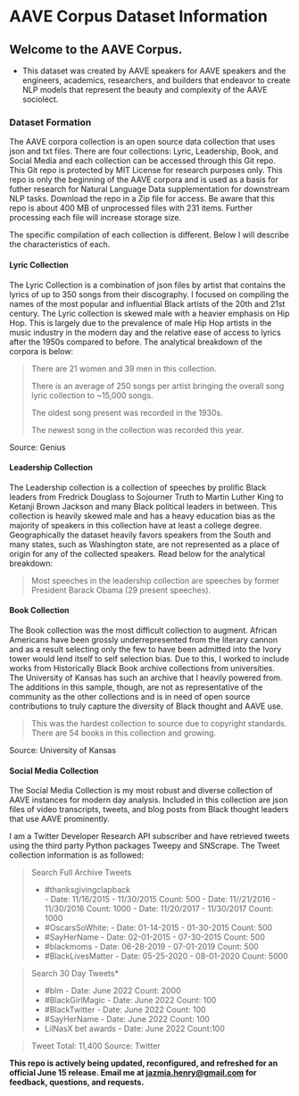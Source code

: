 # AAVE Corpus Dataset Information

## Welcome to the AAVE Corpus. 

- This dataset was created by AAVE speakers for AAVE speakers and the engineers, academics, researchers, and builders that endeavor to create NLP models that represent the beauty and complexity of the AAVE sociolect. 

### Dataset Formation

The AAVE corpora collection is an open source data collection that uses json and txt files. There are four collections: Lyric, Leadership, Book, and Social Media and each collection can be accessed through this Git repo. This Git repo is protected by MIT License for research purposes only. This repo is only the beginning of the AAVE corpora and is used as a basis for futher research for Natural Language Data supplementation for downstream NLP tasks. Download the repo in a Zip file for access. Be aware that this repo is about 400 MB of unprocessed files with 231 items. Further processing each file will increase storage size. 
 
The specific compilation of each collection is different. Below I will describe the characteristics of each.

#### Lyric Collection
The Lyric Collection is a combination of json files by artist that contains the lyrics of up to 350 songs from their discography. I focused on compiling the names of the most popular and influential Black artists of the 20th and 21st century. The Lyric collection is skewed male with a heavier emphasis on Hip Hop. This is largely due to the prevalence of male Hip Hop artists in the music industry in the modern day and the relative ease of access to lyrics after the 1950s compared to before. The analytical breakdown of the corpora is below:

> There are 21 women and 39 men in this collection. 
> 
> There is an average of 250 songs per artist bringing the overall song lyric collection to ~15,000 songs.
> 
> The oldest song present was recorded in the 1930s. 
> 
> The newest song in the collection was recorded this year.

Source: Genius 

#### Leadership Collection
The Leadership collection is a collection of speeches by prolific Black leaders from Fredrick Douglass to Sojourner Truth to Martin Luther King to Ketanji Brown Jackson and many Black political leaders in between. This collection is heavily skewed male and has a heavy education bias as the majority of speakers in this collection have at least a college degree. Geographically the dataset heavily favors speakers from the South and many states, such as Washington state, are not represented as a place of origin for any of the collected speakers. Read below for the analytical breakdown:

> Most speeches in the leadership collection are speeches by former President Barack Obama (29 present speeches).

#### Book Collection
The Book collection was the most difficult collection to augment. African Americans have been grossly underrepresented from the literary cannon and as a result selecting only the few to have been admitted into the Ivory tower would lend itself to self selection bias. Due to this, I worked to include works from Historically Black Book archive collections from universities. The University of Kansas has such an archive that I heavily powered from. The additions in this sample, though, are not as representative of the community as the other collections and is in need of open source contributions to truly capture the diversity of Black thought and AAVE use. 

> This was the hardest collection to source due to copyright standards. There are 54 books in this collection and growing.

Source: University of Kansas

#### Social Media Collection
The Social Media Collection is my most robust and diverse collection of AAVE instances for modern day analysis. Included in this collection are json files of video transcripts, tweets, and blog posts from Black thought leaders that use AAVE prominently. 

I am a Twitter Developer Research API subscriber and have retrieved tweets using the third party Python packages Tweepy and SNScrape. The Tweet collection
information is as followed:

> Search Full Archive Tweets
> - #thanksgivingclapback  
     - Date: 11/16/2015 - 11/30/2015 Count: 500 
     - Date: 11//21/2016 - 11/30/2016 Count: 1000
     - Date: 11/20/2017 - 11/30/2017 Count: 1000
> - #OscarsSoWhite: 
     - Date: 01-14-2015 - 01-30-2015 Count: 500
> - #SayHerName 
     - Date: 02-01-2015 - 07-30-2015 Count: 500
> - #blackmoms 
     - Date: 06-28-2019 - 07-01-2019 Count: 500
> - #BlackLivesMatter 
     - Date: 05-25-2020 - 08-01-2020 Count: 5000

> Search 30 Day Tweets*
> - #blm 
     - Date: June 2022 Count: 2000
> - #BlackGirlMagic
     - Date: June 2022 Count: 100
> - #BlackTwitter
     - Date: June 2022 Count: 100
> - #SayHerName
     - Date: June 2022 Count: 100
> - LilNasX bet awards
     - Date: June 2022 Count:100

> Tweet Total: 11,400
Source: Twitter


**This repo is actively being updated, reconfigured, and refreshed for an official June 15 release. Email me at jazmia.henry@gmail.com for feedback, questions, and requests.**
